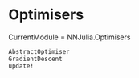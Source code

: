 # Optimisers

CurrentModule = NNJulia.Optimisers

```@docs
AbstractOptimiser
GradientDescent
update!
```
